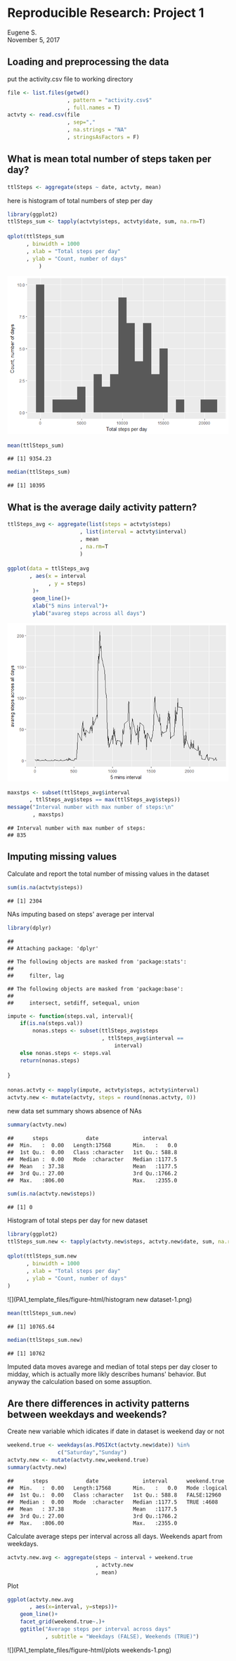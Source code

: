 # Reproducible Research: Project 1
Eugene S.  
November 5, 2017  


## Loading and preprocessing the data
put the activity.csv file to working directory


```r
file <- list.files(getwd()
                   , pattern = "activity.csv$"
                   , full.names = T)
actvty <- read.csv(file
                   , sep=","
                   , na.strings = "NA"
                   , stringsAsFactors = F)
```


## What is mean total number of steps taken per day?

```r
ttlSteps <- aggregate(steps ~ date, actvty, mean)
```

here is histogram of total numbers of step per day

```r
library(ggplot2)
ttlSteps_sum <- tapply(actvty$steps, actvty$date, sum, na.rm=T)

qplot(ttlSteps_sum
      , binwidth = 1000
      , xlab = "Total steps per day"
      , ylab = "Count, number of days" 
          )
```

![](PA1_template_files/figure-html/histogram-1.png)<!-- -->


```r
mean(ttlSteps_sum)
```

```
## [1] 9354.23
```

```r
median(ttlSteps_sum)
```

```
## [1] 10395
```


## What is the average daily activity pattern?


```r
ttlSteps_avg <- aggregate(list(steps = actvty$steps)
                       , list(interval = actvty$interval)
                       , mean
                       , na.rm=T
                       )

ggplot(data = ttlSteps_avg
       , aes(x = interval
             , y = steps)
        )+
        geom_line()+
        xlab("5 mins interval")+
        ylab("avareg steps across all days")
```

![](PA1_template_files/figure-html/plot1-1.png)<!-- -->


```r
maxstps <- subset(ttlSteps_avg$interval
       , ttlSteps_avg$steps == max(ttlSteps_avg$steps))
message("Interval number with max number of steps:\n"
        , maxstps)
```

```
## Interval number with max number of steps:
## 835
```
## Imputing missing values

Calculate and report the total number of missing values in the dataset 

```r
sum(is.na(actvty$steps))
```

```
## [1] 2304
```

NAs imputing based on steps' average per interval

```r
library(dplyr)
```

```
## 
## Attaching package: 'dplyr'
```

```
## The following objects are masked from 'package:stats':
## 
##     filter, lag
```

```
## The following objects are masked from 'package:base':
## 
##     intersect, setdiff, setequal, union
```

```r
impute <- function(steps.val, interval){
    if(is.na(steps.val))
        nonas.steps <- subset(ttlSteps_avg$steps
                              , ttlSteps_avg$interval ==
                                  interval)
    else nonas.steps <- steps.val
    return(nonas.steps)
        
}

nonas.actvty <- mapply(impute, actvty$steps, actvty$interval)
actvty.new <- mutate(actvty, steps = round(nonas.actvty, 0))
```
new data set summary shows absence of NAs

```r
summary(actvty.new)
```

```
##      steps            date              interval     
##  Min.   :  0.00   Length:17568       Min.   :   0.0  
##  1st Qu.:  0.00   Class :character   1st Qu.: 588.8  
##  Median :  0.00   Mode  :character   Median :1177.5  
##  Mean   : 37.38                      Mean   :1177.5  
##  3rd Qu.: 27.00                      3rd Qu.:1766.2  
##  Max.   :806.00                      Max.   :2355.0
```

```r
sum(is.na(actvty.new$steps))
```

```
## [1] 0
```
Histogram of total steps per day for new dataset

```r
library(ggplot2)
ttlSteps_sum.new <- tapply(actvty.new$steps, actvty.new$date, sum, na.rm=T)

qplot(ttlSteps_sum.new
      , binwidth = 1000
      , xlab = "Total steps per day"
      , ylab = "Count, number of days" 
)
```

![](PA1_template_files/figure-html/histogram new dataset-1.png)<!-- -->


```r
mean(ttlSteps_sum.new)
```

```
## [1] 10765.64
```

```r
median(ttlSteps_sum.new)
```

```
## [1] 10762
```

Imputed data moves avarege and median of total steps per day closer to midday, which is actually more likly describes humans' behavior. 
But anyway the calculation based on some assuption.

## Are there differences in activity patterns between weekdays and weekends?

Create new variable which idicates if date in dataset is weekend day or not

```r
weekend.true <- weekdays(as.POSIXct(actvty.new$date)) %in% 
                c("Saturday","Sunday")
actvty.new <- mutate(actvty.new,weekend.true)
summary(actvty.new)
```

```
##      steps            date              interval      weekend.true   
##  Min.   :  0.00   Length:17568       Min.   :   0.0   Mode :logical  
##  1st Qu.:  0.00   Class :character   1st Qu.: 588.8   FALSE:12960    
##  Median :  0.00   Mode  :character   Median :1177.5   TRUE :4608     
##  Mean   : 37.38                      Mean   :1177.5                  
##  3rd Qu.: 27.00                      3rd Qu.:1766.2                  
##  Max.   :806.00                      Max.   :2355.0
```

Calculate average steps per interval across all days.
Weekends apart from weekdays.

```r
actvty.new.avg <- aggregate(steps ~ interval + weekend.true
                            , actvty.new
                            , mean)
```
Plot 

```r
ggplot(actvty.new.avg
       , aes(x=interval, y=steps))+
    geom_line()+
    facet_grid(weekend.true~.)+
    ggtitle("Average steps per interval across days"
            , subtitle = "Weekdays (FALSE), Weekends (TRUE)")
```

![](PA1_template_files/figure-html/plots weekends-1.png)<!-- -->
